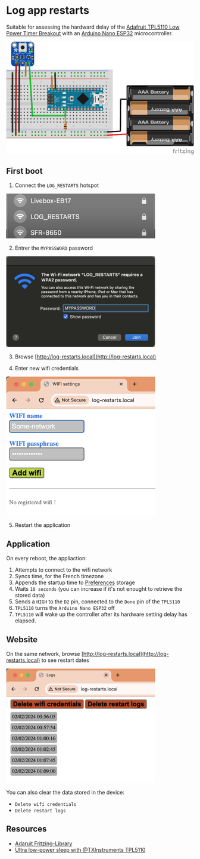 # Log app restarts

Suitable for assessing the hardward delay of the [Adafruit TPL5110 Low Power Timer Breakout](https://www.adafruit.com/product/3435) with an [Arduino Nano ESP32](https://store.arduino.cc/products/nano-esp32) microcontroller.


<img src = "./img/breadboard.png" alt="Breadboard"/>

## First boot

1. Connect the `LOG_RESTARTS` hotspot
   
  <img src = "./img/join-network.png" alt="Join network" width="400" />
   
2. Entrer the `MYPASSWORD` password
   
  <img src = "./img/network-password.png" alt="Set password" width="400" />

3. Browse [http://log-restarts.local](http://log-restarts.local)

4. Enter new wifi credentials
   
  <img src = "./img/define-wifi.png" alt="Set password" width="400" />

5. Restart the application


## Application

On every reboot, the appliaction:
1. Attempts to connect to the wifi network
2. Syncs time, for the French timezone
3. Appends the startup time to [Preferences](https://www.arduino.cc/reference/en/libraries/preferences/) storage
4. Waits `10 seconds` (you can increase if it's not enought to retrieve the stored data)
5. Sends a `HIGH` to the `D2` pin, connected to the `Done` pin of the `TPL5110`
6. `TPL5110` turns the `Arduino Nano ESP32` off
7. `TPL5110` will wake up the controller after its hardware setting delay has elapsed.

## Website

On the same network, browse [http://log-restarts.local](http://log-restarts.local) to see restart dates
   
  <img src = "./img/restarts.png" alt="Set password" width="400" />

You can also clear the data stored in the device:
  - `Delete wifi credentials`
  - `Delete restart logs`


## Resources

- [Adaruit Fritzing-Library](https://github.com/adafruit/Fritzing-Library)
- [Ultra low-power sleep with @TXInstruments TPL5110](https://www.youtube.com/watch?v=-cRiN8sxQ5k)

